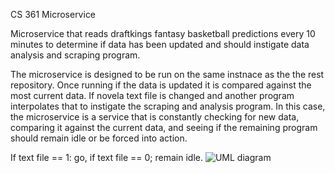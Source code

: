 CS 361 Microservice 

Microservice that reads draftkings fantasy basketball predictions every 10 minutes to determine if data has been updated and should instigate data analysis and scraping program. 

The microservice is designed to be run on the same instnace as the the rest repository. Once running if the data is updated it is compared against the most current data. If novela text file is changed 
and another program interpolates that to instigate the scraping and analysis program. In this case, the microservice is a service that is constantly checking for new data, comparing it against the current data, and seeing 
if the remaining program should remain idle or be forced into action. 

If text file == 1: go, if text file == 0; remain idle. ![UML diagram](https://github.com/RossG-OSU/CS-361/assets/122312916/cbda8d7e-5fae-4d69-b78a-c46158ddb828)
